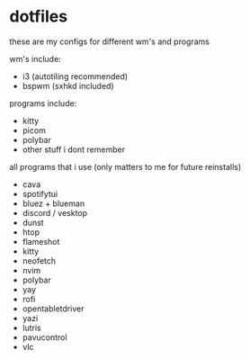 # dotfiles
these are my configs for different wm's and programs

wm's include:
- i3 (autotiling recommended)
- bspwm (sxhkd included)

programs include:
- kitty
- picom
- polybar
- other stuff i dont remember









all programs that i use (only matters to me for future reinstalls)
- cava
- spotifytui
- bluez + blueman
- discord / vesktop
- dunst
- htop
- flameshot
- kitty
- neofetch
- nvim
- polybar
- yay
- rofi
- opentabletdriver
- yazi
- lutris
- pavucontrol
- vlc
